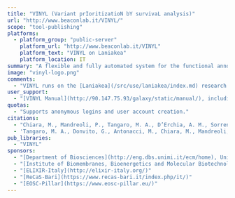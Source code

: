```yaml
---
title: "VINYL (Variant prIoritizatioN bY survivaL analysis)"
url: "http://www.beaconlab.it/VINYL/"
scope: "tool-publishing"
platforms:
  - platform_group: "public-server"
    platform_url: "http://www.beaconlab.it/VINYL"
    platform_text: "VINYL on Laniakea"
    platform_location: IT
summary: "A flexible and fully automated system for the functional annotation and prioritization of genetic variants."
image: "vinyl-logo.png"
comments:
  - "VINYL runs on the [Laniakea](/src/use/laniakea/index.md) research cloud."
user_support:
  - "[VINYL Manual](http://90.147.75.93/galaxy/static/manual/), including a [tutorial](http://90.147.75.93/galaxy/static/manual/#tut)."
quotas:
  - "Supports anonymous logins and user account creation."
citations:
  - "Chiara, M., Mandreoli, P., Tangaro, M. A., D’Erchia, A. M., Sorrentino, S., Forleo, C., Horner, D. S., Zambelli, F., & Pesole, G. (2020). [VINYL: Variant prIoritizatioN by survivaL analysis](https://doi.org/10.1093/bioinformatics/btaa1067). *Bioinformatics*, btaa1067. doi: 10.1093/bioinformatics/btaa1067"
  - 'Tangaro, M. A., Donvito, G., Antonacci, M., Chiara, M., Mandreoli, P., Pesole, G., & Zambelli, F. (2020). [Laniakea: An open solution to provide Galaxy “on-demand” instances over heterogeneous cloud infrastructures](https://doi.org/10.1093/gigascience/giaa033). *GigaScience*, 9(4). doi:10.1093/gigascience/giaa033'
pub_libraries:
  - "VINYL"
sponsors:
  - "[Department of Biosciences](http://eng.dbs.unimi.it/ecm/home), University of Milan, Milan, Italy"
  - "[Institute of Biomembranes, Bioenergetics and Molecular Biotechnologies](http://www.ibiom.cnr.it/en/), National Research Council, Bari, Italy"
  - "[ELIXIR-Italy](http://elixir-italy.org/)"
  - "[ReCaS-Bari](https://www.recas-bari.it/index.php/it/)"
  - "[EOSC-Pillar](https://www.eosc-pillar.eu/)"
---
```

